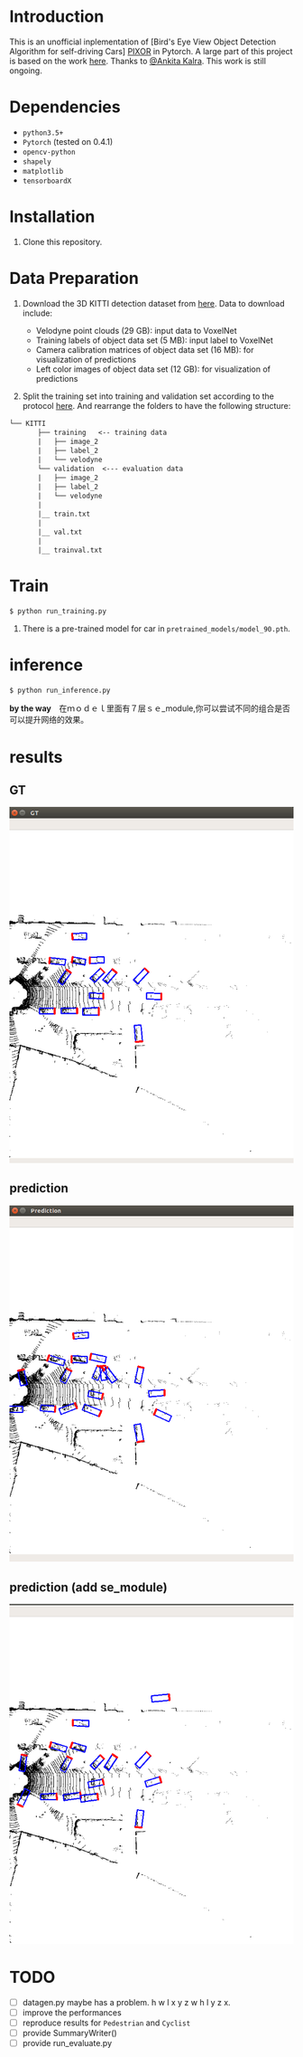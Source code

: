 # Introduction

This is an unofficial inplementation of [Bird's Eye View Object Detection Algorithm for self-driving Cars] [PIXOR](http://openaccess.thecvf.com/content_cvpr_2018/CameraReady/3012.pdf) in Pytorch. A large part of this project is based on the work [here](https://github.com/ankita-kalra/PIXOR). Thanks to [@Ankita Kalra](https://github.com/ankita-kalra). This work is still ongoing.

# Dependencies
- `python3.5+`
- `Pytorch` (tested on 0.4.1)
- `opencv-python`
- `shapely`
- `matplotlib`
- `tensorboardX`

# Installation
1. Clone this repository.


# Data Preparation
1. Download the 3D KITTI detection dataset from [here](http://www.cvlibs.net/datasets/kitti/eval_object.php?obj_benchmark=3d). Data to download include:
    * Velodyne point clouds (29 GB): input data to VoxelNet
    * Training labels of object data set (5 MB): input label to VoxelNet
    * Camera calibration matrices of object data set (16 MB): for visualization of predictions
    * Left color images of object data set (12 GB): for visualization of predictions

2. Split the training set into training and validation set according to the protocol [here](https://xiaozhichen.github.io/files/mv3d/imagesets.tar.gz). And rearrange the folders to have the following structure:
```plain
└── KITTI
       ├── training   <-- training data
       |   ├── image_2
       |   ├── label_2
       |   └── velodyne
       └── validation  <--- evaluation data
       |   ├── image_2
       |   ├── label_2
       |   └── velodyne
       |
       |__ train.txt
       |
       |__ val.txt
       |
       |__ trainval.txt
```

# Train

```bash
$ python run_training.py
```
1. There is a pre-trained model for car in `pretrained_models/model_90.pth`.


# inference
```bash
$ python run_inference.py
```
**by the way**　在ｍｏｄｅｌ里面有７层ｓｅ_module,你可以尝试不同的组合是否可以提升网络的效果。

# results
## GT
![ground truth](./picture_results/gt.png)
## prediction
![ prediction](./picture_results/predict.png)
## prediction (add se_module)
![ se_module](./picture_results/predict_ce_module.png)

# TODO
- [ ] datagen.py maybe has a problem. h w l x y z   w h l y z x.
- [ ] improve the performances
- [ ] reproduce results for `Pedestrian` and `Cyclist`
- [ ] provide SummaryWriter()
- [ ] provide run_evaluate.py
